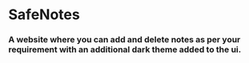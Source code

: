 # SafeNotes
### A website where you can add and delete notes as per your requirement with an additional dark theme added to the ui.
